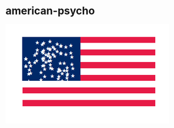 # american-psycho


![screenshot](https://github.com/BABAK-CHALAKI/american-psycho/blob/d9f942d40aa31c6c59333d05efb4abed39a76f07/america.png)
